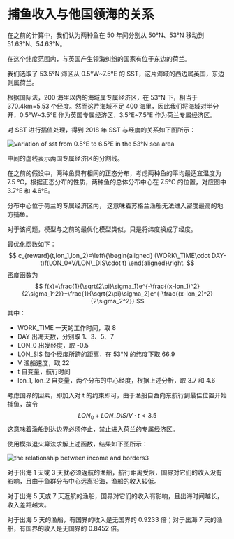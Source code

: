 # 捕鱼收入与他国领海的关系

在之前的计算中，我们认为两种鱼在 50 年间分别从 50°N、53°N 移动到 51.63°N、54.63°N。

在这个纬度范围内，与英国产生领海纠纷的国家有位于东边的荷兰。

我们选取了 53.5°N 海区从 0.5°W~7.5°E 的 SST，这片海域的西边属英国，东边则属荷兰。

根据国际法，200 海里以内的海域属专属经济区，在 53°N 下，相当于 370.4km=5.53 个经度。然而这片海域不足 400 海里，因此我们将海域对半分开，0.5°W~3.5°E 作为英国专属经济区，3.5°E~7.5°E 作为荷兰专属经济区。

对 SST 进行插值处理，得到 2018 年 SST 与经度的关系如下图所示：

![variation of sst from 0.5°E to 6.5°E in the 53°N sea area](https://gitee.com/koorye/picgo/raw/master/variation%20of%20sst%20from%200.5%C2%B0E%20to%206.5%C2%B0E%20in%20the%2053%C2%B0N%20sea%20area.png)

中间的虚线表示两国专属经济区的分割线。

在之前的假设中，两种鱼具有相同的正态分布，考虑两种鱼的平均最适宜温度为 7.5 ℃，根据正态分布的性质，两种鱼的总体分布中心在 7.5℃ 的位置，对应图中 3.7°E 和 4.6°E。

分布中心位于荷兰的专属经济区内， 这意味着苏格兰渔船无法进入密度最高的地方捕鱼。

对于该问题，模型与之前的最优化模型类似，只是将纬度换成了经度。

最优化函数如下：
$$
c_{reward}(t,lon_1,lon_2)=\left\{\begin{aligned}
(WORK\_TIME\cdot DAY-t)f(LON_0+V/LON\_DIS\cdot t)
\end{aligned}\right.
$$
密度函数为
$$
f(x)=\frac{1}{\sqrt{2\pi}\sigma_1}e^{-\frac{(x-lon_1)^2}{2\sigma_1^2}}+\frac{1}{\sqrt{2\pi}\sigma_2}e^{-\frac{(x-lon_2)^2}{2\sigma_2^2}}
$$
其中：

- WORK_TIME 一天的工作时间，取 8
- DAY 出海天数，分别取 1、3、5、7
- LON_0 出发经度，取 -0.5
- LON_SIS 每个经度所跨的距离，在 53°N 的纬度下取 66.9
- V 渔船速度，取 22
- t 自变量，航行时间
- lon_1, lon_2 自变量，两个分布的中心经度，根据上述分析，取 3.7 和 4.6

考虑国界的因素，即加入对 t 的约束即可，由于渔船自西向东航行到最佳位置开始捕鱼，故令
$$
LON_0+LON\_DIS/V\cdot t<3.5
$$
这意味着渔船到达边界必须停止，禁止进入荷兰的专属经济区。

使用模拟退火算法求解上述函数，结果如下图所示：

![the relationship between income and borders3](https://gitee.com/koorye/picgo/raw/master/the%20relationship%20between%20income%20and%20borders3.png)

对于出海 1 天或 3 天就必须返航的渔船，航行距离受限，国界对它们的收入没有影响，且由于鱼群分布中心远离沿海，渔船的收入较低。

对于出海 5 天或 7 天返航的渔船，国界对它们的收入有影响，且出海时间越长，收入差距越大。

对于出海 5 天的渔船，有国界的收入是无国界的 0.9233 倍；对于出海 7 天的渔船，有国界的收入是无国界的 0.8452 倍。